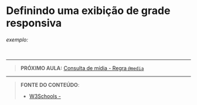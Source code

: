 # Definindo uma exibição de grade responsiva





###### exemplo:

``` css
```





***

> **PRÓXIMO AULA:** [Consulta de mídia - Regra `@media`](../26.4-media-queries)

***


> **FONTE DO CONTEÚDO**:
>
> - [W3Schools - ]()
